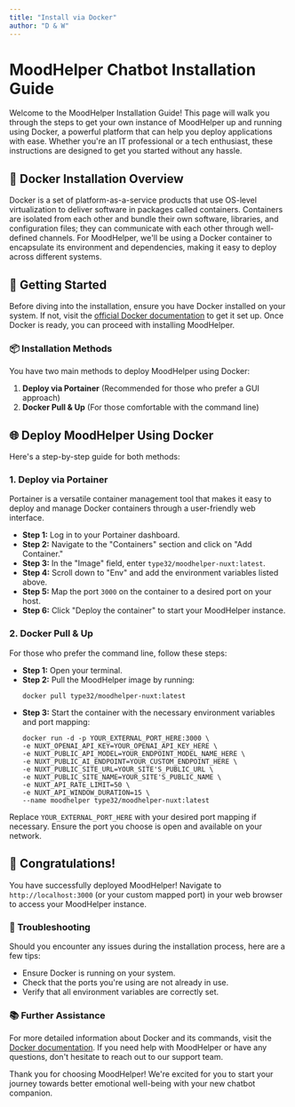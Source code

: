```yaml
---
title: "Install via Docker"
author: "D & W"
---
```


# MoodHelper Chatbot Installation Guide

Welcome to the MoodHelper Installation Guide! This page will walk you through the steps to get your own instance of MoodHelper up and running using Docker, a powerful platform that can help you deploy applications with ease. Whether you're an IT professional or a tech enthusiast, these instructions are designed to get you started without any hassle.

## 🐳 Docker Installation Overview

Docker is a set of platform-as-a-service products that use OS-level virtualization to deliver software in packages called containers. Containers are isolated from each other and bundle their own software, libraries, and configuration files; they can communicate with each other through well-defined channels. For MoodHelper, we'll be using a Docker container to encapsulate its environment and dependencies, making it easy to deploy across different systems.

## 🚀 Getting Started

Before diving into the installation, ensure you have Docker installed on your system. If not, visit the [official Docker documentation](https://docs.docker.com/get-docker/) to get it set up. Once Docker is ready, you can proceed with installing MoodHelper.

### 📦 Installation Methods

You have two main methods to deploy MoodHelper using Docker:

1. **Deploy via Portainer** (Recommended for those who prefer a GUI approach)
2. **Docker Pull & Up** (For those comfortable with the command line)

## 🌐 Deploy MoodHelper Using Docker

Here's a step-by-step guide for both methods:

### 1. Deploy via Portainer

Portainer is a versatile container management tool that makes it easy to deploy and manage Docker containers through a user-friendly web interface.

- **Step 1:** Log in to your Portainer dashboard.
- **Step 2:** Navigate to the "Containers" section and click on "Add Container."
- **Step 3:** In the "Image" field, enter `type32/moodhelper-nuxt:latest`.
- **Step 4:** Scroll down to "Env" and add the environment variables listed above.
- **Step 5:** Map the port `3000` on the container to a desired port on your host.
- **Step 6:** Click "Deploy the container" to start your MoodHelper instance.

### 2. Docker Pull & Up

For those who prefer the command line, follow these steps:

- **Step 1:** Open your terminal.
- **Step 2:** Pull the MoodHelper image by running:
  ```
  docker pull type32/moodhelper-nuxt:latest
  ```
- **Step 3:** Start the container with the necessary environment variables and port mapping:
  ```
  docker run -d -p YOUR_EXTERNAL_PORT_HERE:3000 \
  -e NUXT_OPENAI_API_KEY=YOUR_OPENAI_API_KEY_HERE \
  -e NUXT_PUBLIC_API_MODEL=YOUR_ENDPOINT_MODEL_NAME_HERE \
  -e NUXT_PUBLIC_AI_ENDPOINT=YOUR_CUSTOM_ENDPOINT_HERE \
  -e NUXT_PUBLIC_SITE_URL=YOUR_SITE'S_PUBLIC_URL \
  -e NUXT_PUBLIC_SITE_NAME=YOUR_SITE'S_PUBLIC_NAME \
  -e NUXT_API_RATE_LIMIT=50 \
  -e NUXT_API_WINDOW_DURATION=15 \
  --name moodhelper type32/moodhelper-nuxt:latest
  ```

Replace `YOUR_EXTERNAL_PORT_HERE` with your desired port mapping if necessary. Ensure the port you choose is open and available on your network.

## 🎉 Congratulations!

You have successfully deployed MoodHelper! Navigate to `http://localhost:3000` (or your custom mapped port) in your web browser to access your MoodHelper instance.

### 🔧 Troubleshooting

Should you encounter any issues during the installation process, here are a few tips:

- Ensure Docker is running on your system.
- Check that the ports you're using are not already in use.
- Verify that all environment variables are correctly set.

### 📚 Further Assistance

For more detailed information about Docker and its commands, visit the [Docker documentation](https://docs.docker.com/). If you need help with MoodHelper or have any questions, don't hesitate to reach out to our support team.

Thank you for choosing MoodHelper! We're excited for you to start your journey towards better emotional well-being with your new chatbot companion.
